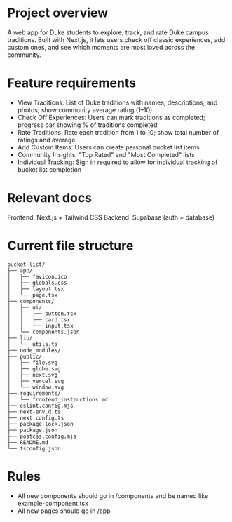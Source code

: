 # Project overview
A web app for Duke students to explore, track, and rate Duke campus traditions.
Built with Next.js, it lets users check off classic experiences, add custom ones, and see which moments are most loved across the community.

# Feature requirements
- View Traditions: List of Duke traditions with names, descriptions, and photos; show community average rating (1–10)
- Check Off Experiences: Users can mark traditions as completed; progress bar showing % of traditions completed
- Rate Traditions: Rate each tradition from 1 to 10; show total number of ratings and average
- Add Custom Items: Users can create personal bucket list items
- Community Insights: "Top Rated" and "Most Completed" lists
- Individual Tracking: Sign in required to allow for individual tracking of bucket list completion

# Relevant docs
Frontend: Next.js + Tailwind CSS
Backend: Supabase (auth + database)

# Current file structure
```
bucket-list/
├── app/
│   ├── favicon.ico
│   ├── globals.css
│   ├── layout.tsx
│   └── page.tsx
├── components/
│   ├── ui/
│   │   ├── button.tsx
│   │   ├── card.tsx
│   │   └── input.tsx
│   └── components.json
├── lib/
│   └── utils.ts
├── node_modules/
├── public/
│   ├── file.svg
│   ├── globe.svg
│   ├── next.svg
│   ├── vercel.svg
│   └── window.svg
├── requirements/
│   └── frontend_instructions.md
├── eslint.config.mjs
├── next-env.d.ts
├── next.config.ts
├── package-lock.json
├── package.json
├── postcss.config.mjs
├── README.md
└── tsconfig.json
```

# Rules
- All new components should go in /components and be named like example-component.tsx
- All new pages should go in /app